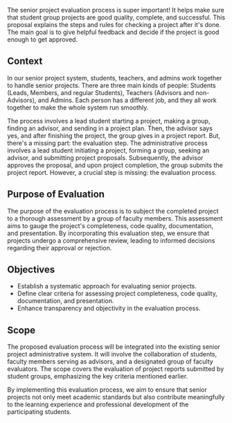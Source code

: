 The senior project evaluation process is super important! It helps make sure that student group projects are good quality, complete, and successful. 
This proposal explains the steps and rules for checking a project after it's done. 
The main goal is to give helpful feedback and decide if the project is good enough to get approved.

## Context
In our senior project system, students, teachers, and admins work together to handle senior projects. 
There are three main kinds of people: Students (Leads, Members, and regular Students), Teachers (Advisors and non-Advisors), and Admins. 
Each person has a different job, and they all work together to make the whole system run smoothly.

The process involves a lead student starting a project, making a group, finding an advisor, 
and sending in a project plan. Then, the advisor says yes, and after finishing the project, the group gives in a project report. 
But, there's a missing part: the evaluation step.
The administrative process involves a lead student initiating a project, forming a group, seeking an advisor, and submitting project proposals. Subsequently, 
the advisor approves the proposal, and upon project completion, the group submits the project report. However, a crucial step is missing: the evaluation process.

## Purpose of Evaluation
The purpose of the evaluation process is to subject the completed project to a thorough assessment by a group of faculty members. 
This assessment aims to gauge the project's completeness, code quality, documentation, and presentation. 
By incorporating this evaluation step, we ensure that projects undergo a comprehensive review, leading to informed decisions regarding their approval or rejection.

## Objectives
- Establish a systematic approach for evaluating senior projects.
- Define clear criteria for assessing project completeness, code quality, documentation, and presentation.
- Enhance transparency and objectivity in the evaluation process.

## Scope
The proposed evaluation process will be integrated into the existing senior project administrative system. 
It will involve the collaboration of students, faculty members serving as advisors, and a designated group of faculty evaluators. 
The scope covers the evaluation of project reports submitted by student groups, emphasizing the key criteria mentioned earlier.

By implementing this evaluation process, we aim to ensure that senior projects not only meet academic standards but also contribute meaningfully to 
the learning experience and professional development of the participating students.